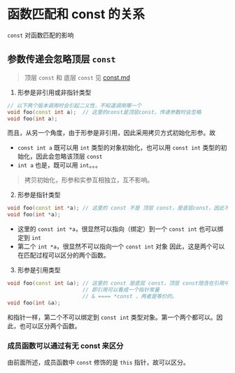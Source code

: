 # 函数匹配和 const 的关系

`const` 对函数匹配的影响

## 参数传递会忽略顶层 `const`

> 顶层 `const` 和 底层 `const` 见 [const.md](const.md)

1. 形参是非引用或非指针类型
```c++
// 以下两个版本调用时会引起二义性，不知道调用哪一个
void foo(const int a);  // 这里的const是顶层const，传递参数时会忽略
void foo(int a);
```
而且，从另一个角度，由于形参是非引用，因此采用拷贝方式初始化形参。故
- `const int a` 既可以用 `int` 类型的对象初始化，也可以用 `const int` 类型的初始化，因此会忽略该顶层 `const`
- `int a` 也是，既可以用 `int`。。。

> 拷贝初始化，形参和实参互相独立，互不影响。

2. 形参是指针类型
```c++
void foo(const int *a); // 这里的 const 不是 顶层 const，是底层const，因此不会忽略
void foo(int *a);
```
- 这里的 `const int *a`，很显然可以指向（绑定）到一个 `const int` 也可以绑定到 `int`
- 第二个 `int *a`，很显然不可以指向一个 `const int` 对象
因此，这是两个可以在匹配过程可以区分的两个函数。

3. 形参是引用类型
```c++
void foo(const int &a); // 这里的 const 是底层 const，顶层 const隐含在引用中，
                        // 即引用可以看成一个指针常量
                        // & ==== *const ，两者是等价的。
void foo(int &a);
```
和指针一样，第二个不可以绑定到 `const int` 类型对象。第一个两个都可以。因此，也可以区分两个函数。

### 成员函数可以通过有无 const 来区分

由前面所述，成员函数中 `const` 修饰的是 `this` 指针，故可以区分。

